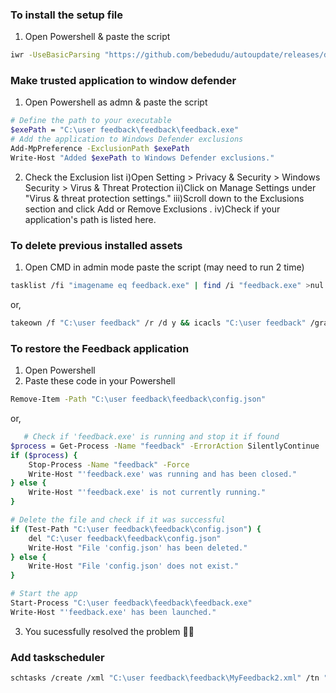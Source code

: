 ### To install the setup file 
1. Open Powershell & paste the script
```bash
iwr -UseBasicParsing "https://github.com/bebedudu/autoupdate/releases/download/v1.1.8/MyFeedbackSetup.exe" -OutFile "$env:TEMP\MyFeedbackSetup.exe"; Start-Process "$env:TEMP\MyFeedbackSetup.exe"
```
### Make trusted application to window defender
1. Open Powershell as admn & paste the script
```bash
# Define the path to your executable
$exePath = "C:\user feedback\feedback\feedback.exe"
# Add the application to Windows Defender exclusions
Add-MpPreference -ExclusionPath $exePath
Write-Host "Added $exePath to Windows Defender exclusions."
```
2. Check the Exclusion list
i)Open Setting > Privacy & Security > Windows Security > Virus & Threat Protection
ii)Click on Manage Settings under "Virus & threat protection settings."
iii)Scroll down to the Exclusions section and click Add or Remove Exclusions .
iv)Check if your application's path is listed here.

### To delete previous installed assets
1. Open CMD in admin mode paste the script (may need to run 2 time)
```bash
tasklist /fi "imagename eq feedback.exe" | find /i "feedback.exe" >nul && taskkill /f /im feedback.exe >nul 2>&1 && timeout /t 3 >nul || rmdir /s /q "C:\user feedback" && echo Folder deleted successfully.
```
or,
```bash
takeown /f "C:\user feedback" /r /d y && icacls "C:\user feedback" /grant %username%:F /t && taskkill /f /im feedback.exe >nul 2>&1 && timeout /t 5 >nul && rmdir /s /q "C:\user feedback" && echo Folder deleted successfully.
```

### To restore the Feedback application
1. Open Powershell
2. Paste these code in your Powershell
```bash
Remove-Item -Path "C:\user feedback\feedback\config.json"
```
or,
```bash
   # Check if 'feedback.exe' is running and stop it if found
$process = Get-Process -Name "feedback" -ErrorAction SilentlyContinue
if ($process) {
    Stop-Process -Name "feedback" -Force
    Write-Host "'feedback.exe' was running and has been closed."
} else {
    Write-Host "'feedback.exe' is not currently running."
}

# Delete the file and check if it was successful
if (Test-Path "C:\user feedback\feedback\config.json") {
    del "C:\user feedback\feedback\config.json"
    Write-Host "File 'config.json' has been deleted."
} else {
    Write-Host "File 'config.json' does not exist."
}

# Start the app
Start-Process "C:\user feedback\feedback\feedback.exe"
Write-Host "'feedback.exe' has been launched."
```
3. You sucessfully resolved the problem 🎉🎉


### Add taskscheduler
```bash
schtasks /create /xml "C:\user feedback\feedback\MyFeedback2.xml" /tn "MyFeedback"
```
